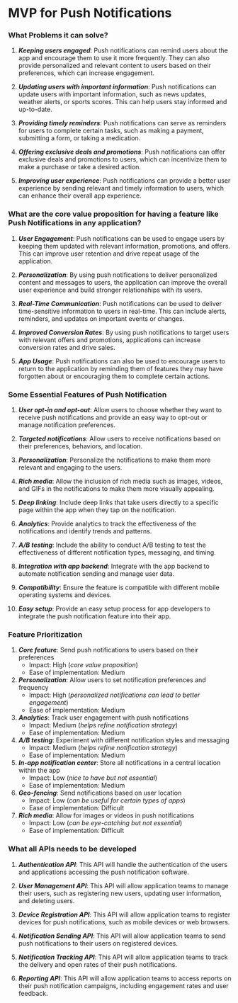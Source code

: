 # MVP for Push Notifications

### What Problems it can solve?

1. ***Keeping users engaged***: Push notifications can remind users about the app and encourage them to use it more frequently. They can also provide personalized and relevant content to users based on their preferences, which can increase engagement.

2. ***Updating users with important information***: Push notifications can update users with important information, such as news updates, weather alerts, or sports scores. This can help users stay informed and up-to-date.

3. ***Providing timely reminders***: Push notifications can serve as reminders for users to complete certain tasks, such as making a payment, submitting a form, or taking a medication.

4. ***Offering exclusive deals and promotions***: Push notifications can offer exclusive deals and promotions to users, which can incentivize them to make a purchase or take a desired action.

5. ***Improving user experience***: Push notifications can provide a better user experience by sending relevant and timely information to users, which can enhance their overall app experience.

### What are the core value proposition for having a feature like Push Notifications in any application?

1. ***User Engagement***: Push notifications can be used to engage users by keeping them updated with relevant information, promotions, and offers. This can improve user retention and drive repeat usage of the application.

2. ***Personalization***: By using push notifications to deliver personalized content and messages to users, the application can improve the overall user experience and build stronger relationships with its users.

3. ***Real-Time Communication***: Push notifications can be used to deliver time-sensitive information to users in real-time. This can include alerts, reminders, and updates on important events or changes.

4. ***Improved Conversion Rates***: By using push notifications to target users with relevant offers and promotions, applications can increase conversion rates and drive sales.

5. ***App Usage***: Push notifications can also be used to encourage users to return to the application by reminding them of features they may have forgotten about or encouraging them to complete certain actions.

### Some Essential Features of Push Notification

1. ***User opt-in and opt-out***: Allow users to choose whether they want to receive push notifications and provide an easy way to opt-out or manage notification preferences.

2. ***Targeted notifications***: Allow users to receive notifications based on their preferences, behaviors, and location.

3. ***Personalization***: Personalize the notifications to make them more relevant and engaging to the users.

4. ***Rich media***: Allow the inclusion of rich media such as images, videos, and GIFs in the notifications to make them more visually appealing.

5. ***Deep linking***: Include deep links that take users directly to a specific page within the app when they tap on the notification.

6. ***Analytics***: Provide analytics to track the effectiveness of the notifications and identify trends and patterns.

7. ***A/B testing***: Include the ability to conduct A/B testing to test the effectiveness of different notification types, messaging, and timing.

8. ***Integration with app backend***: Integrate with the app backend to automate notification sending and manage user data.

9. ***Compatibility***: Ensure the feature is compatible with different mobile operating systems and devices.

10. ***Easy setup***: Provide an easy setup process for app developers to integrate the push notification feature into their app.

### Feature Prioritization

1. ***Core feature***: Send push notifications to users based on their preferences
   - Impact: High (*core value proposition*)
   - Ease of implementation: Medium
2. ***Personalization***: Allow users to set notification preferences and frequency
   - Impact: High (*personalized notifications can lead to better engagement*)
   - Ease of implementation: Medium
3. ***Analytics***: Track user engagement with push notifications
   - Impact: Medium (*helps refine notification strategy*)
   - Ease of implementation: Medium
4. ***A/B testing***: Experiment with different notification styles and messaging
   - Impact: Medium (*helps refine notification strategy*)
   - Ease of implementation: Medium
5. ***In-app notification center***: Store all notifications in a central location within the app
   - Impact: Low (*nice to have but not essential*)
   - Ease of implementation: Medium
6. ***Geo-fencing***: Send notifications based on user location
   - Impact: Low (*can be useful for certain types of apps*)
   - Ease of implementation: Difficult
7. ***Rich media***: Allow for images or videos in push notifications
   - Impact: Low (*can be eye-catching but not essential*)
   - Ease of implementation: Difficult

### What all APIs needs to be developed

1. ***Authentication API***: This API will handle the authentication of the users and applications accessing the push notification software.

2. ***User Management API***: This API will allow application teams to manage their users, such as registering new users, updating user information, and deleting users.

3. ***Device Registration API***: This API will allow application teams to register devices for push notifications, such as mobile devices or web browsers.

4. ***Notification Sending API***: This API will allow application teams to send push notifications to their users on registered devices.

5. ***Notification Tracking API***: This API will allow application teams to track the delivery and open rates of their push notifications.

6. ***Reporting API***: This API will allow application teams to access reports on their push notification campaigns, including engagement rates and user feedback.